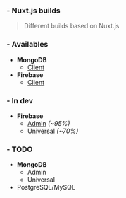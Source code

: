 ### - Nuxt.js builds

> Different builds based on Nuxt.js

### - Availables

- __MongoDB__
  - [Client][nuxt-mongo-client]
- __Firebase__
  - [Client][nuxt-firebase-client]

### - In dev

- __Firebase__
  - [Admin][nuxt-firebase-admin] _(~95%)_
  - Universal _(~70%)_


### - TODO

- __MongoDB__
  - Admin
  - Universal
- PostgreSQL/MySQL





[nuxt-firebase-admin]: https://github.com/sevenns/nuxt-firebase-admin
[nuxt-firebase-client]: https://github.com/sevenns/nuxt-firebase-client
[nuxt-mongo-client]: https://github.com/sevenns/nuxt-mongo-client
